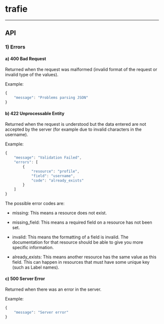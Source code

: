 # trafie
---

## API

### 1) Errors

#### a) 400 Bad Request

Returned when the request was malformed (invalid format of the request or invalid type of the values).

Example:

```javascript
{
    "message": "Problems parsing JSON"
}
```

#### b) 422 Unprocessable Entity

Returned when the request is understood but the data entered are not accepted by the server (for example due to invalid characters in the username).

Example:

```javascript
{
	"message": "Validation Failed",
	"errors": [
		{
			"resource": "profile",
			"field": "username",
			"code": "already_exists"
		}
	]
}
```
The possible error codes are:
* missing: This means a resource does not exist.

* missing_field: This means a required field on a resource has not been set.

* invalid: This means the formatting of a field is invalid. The documentation for that resource should be able to give you more specific information.

* already_exists: This means another resource has the same value as this field. This can happen in resources that must have some unique key (such as Label names).

#### c) 500 Server Error

Returned when there was an error in the server.

Example:

```javascript
{
    "message": "Server error"
}
```